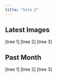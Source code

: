```yaml
---
title: "Site 2"
---
```


## Latest Images

[tree 1] [tree 2] [tree 3]

## Past Month

[tree 1] [tree 2] [tree 3]
